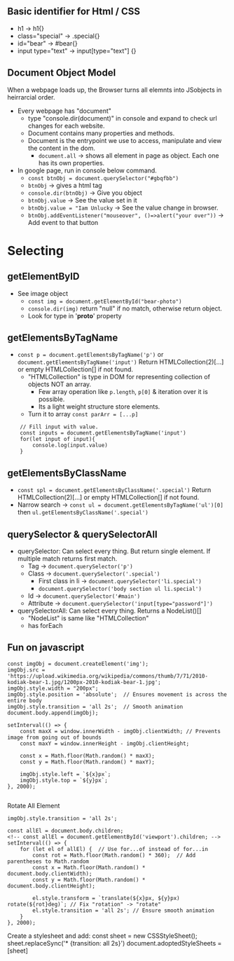 ## Basic identifier for Html / CSS
- h1 -> h1{}
- class="special" -> .special{}
- id="bear" -> #bear{}
- input type="text" -> input[type="text"] {}

## Document Object Model
When a webpage loads up, the Browser turns all elemnts into JSobjects in heirrarcial order.
- Every webpage has "document"
    - type "console.dir(document)" in console and expand to check url changes for each website.
    - Document contains many properties and methods.
    - Document is the entrypoint we use to access, manipulate and view the content in the dom.
        - `document.all` -> shows all element in page as object. Each one has its own properties.
- In google page, run in console below command.
    - `const btnObj = document.querySelector("#gbqfbb")`
    - `btnObj` -> gives a html tag
    - `console.dir(btnObj)` -> Give you object
    - `btnObj.value` -> See the value set in it
    - `btnObj.value = "Iam Unlucky` -> See the value change in browser.
    - `btnObj.addEventListener("mouseover", ()=>alert("your over"))` -> Add event to that button

# Selecting 
##  getElementByID
- See image object
    - `const img = document.getElementById("bear-photo")` 
    - `console.dir(img)` return "null" if no match, otherwise return object.
    - Look for type in '__proto__' property

##  getElementsByTagName
- `const p = document.getElementsByTagName('p')` or `document.getElementsByTagName('input')` Return HTMLCollection(2)[...] or empty HTMLCollection[] if not found.
    - "HTMLCollection" is type in DOM for representing collection of objects NOT an array.
        - Few array operation like `p.length`, `p[0]` & iteration over it is possible.
        - Its a light weight structure store elements.
    - Turn it to array `const parArr = [...p]`
```
    // Fill input with value.
    const inputs = document.getElementsByTagName('input')
    for(let input of input){
        console.log(input.value)
    }
```

##  getElementsByClassName
- `const spl = document.getElementsByClassName('.special')` Return HTMLCollection(2)[...] or empty HTMLCollection[] if not found.
- Narrow search -> `const ul = document.getElementsByTagName('ul')[0]` then `ul.getElementsByClassName('.special')`

##  querySelector & querySelectorAll
- querySelector: Can select every thing. But return single element. If multiple match returns first match.
    - Tag -> `document.querySelector('p')`
    - Class -> `document.querySelector('.special')`
        - First class in li -> `document.querySelector('li.special')`
        - `document.querySelector('body section ul li.special')`
    - Id -> `document.querySelector('#main')`
    - Attribute -> `document.querySelector('input[type="password"]')`
- querySelectorAll: Can select every thing. Returns a NodeList()[]
    - "NodeList" is same like "HTMLCollection"
    - has forEach


## Fun on javascript
```
const imgObj = document.createElement('img');
imgObj.src = 'https://upload.wikimedia.org/wikipedia/commons/thumb/7/71/2010-kodiak-bear-1.jpg/1200px-2010-kodiak-bear-1.jpg';
imgObj.style.width = "200px";
imgObj.style.position = 'absolute';  // Ensures movement is across the entire body
imgObj.style.transition = 'all 2s';  // Smooth animation
document.body.append(imgObj);

setInterval(() => {
    const maxX = window.innerWidth - imgObj.clientWidth; // Prevents image from going out of bounds
    const maxY = window.innerHeight - imgObj.clientHeight;

    const x = Math.floor(Math.random() * maxX);
    const y = Math.floor(Math.random() * maxY);

    imgObj.style.left = `${x}px`;
    imgObj.style.top = `${y}px`;
}, 2000);


```

Rotate All Element
```
imgObj.style.transition = 'all 2s';

const allEl = document.body.children;
<!-- const allEl = document.getElementById('viewport').children; -->
setInterval(() => {
    for (let el of allEl) {  // Use for...of instead of for...in
        const rot = Math.floor(Math.random() * 360);  // Add parentheses to Math.random
        const x = Math.floor(Math.random() * document.body.clientWidth);
        const y = Math.floor(Math.random() * document.body.clientHeight);
        
        el.style.transform = `translate(${x}px, ${y}px) rotate(${rot}deg)`; // Fix "rotation" -> "rotate"
        el.style.transition = 'all 2s'; // Ensure smooth animation
    }
}, 2000);
```

Create a stylesheet and add:
const sheet = new CSSStyleSheet();
sheet.replaceSync('* {transition: all 2s}')
document.adoptedStyleSheets = [sheet]
